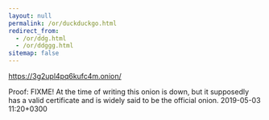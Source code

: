 ```yaml
---
layout: null
permalink: /or/duckduckgo.html
redirect_from:
  - /or/ddg.html
  - /or/ddggg.html
sitemap: false
---
```


https://3g2upl4pq6kufc4m.onion/

Proof: FIXME! At the time of writing this onion is down, but it supposedly
       has a valid certificate and is widely said to be the official onion.
       2019-05-03 11:20+0300

